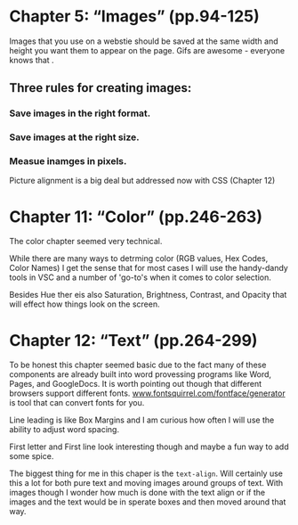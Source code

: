 # Chapter 5: “Images” (pp.94-125)
Images that you use on a webstie should be saved at the same width and height you want them to appear on the page.
Gifs are awesome - everyone knows that .

## Three rules for creating images:

### Save images in the right format.
### Save images at the right size.
### Measue inamges in pixels.

Picture alignment is a big deal but addressed now with CSS (Chapter 12)

# Chapter 11: “Color” (pp.246-263)

The color chapter seemed very technical. 

While there are many ways to detrming color (RGB values, Hex Codes, Color Names) I get the sense that for most cases I will use the handy-dandy tools in VSC and a number of 'go-to's when it comes to color selection.

Besides Hue ther eis also Saturation, Brightness, Contrast, and Opacity that will effect how things look on the screen.

# Chapter 12: “Text” (pp.264-299)

To be honest this chapter seemed basic due to the fact many of these components are already built into word provessing programs like Word, Pages, and GoogleDocs.
It is worth pointing out though that different browsers support different fonts.
www.fontsquirrel.com/fontface/generator is tool that can convert fonts for you. 

Line leading is like Box Margins and I am curious how often I will use the ability to adjust word spacing. 

First letter and First line look interesting though and maybe a fun way to add some spice. 

The biggest thing for me in this chaper is the ``text-align``. Will certainly use this a lot for both pure text and moving images around groups of text. With images though I wonder how much is done with the text align or if the images and the text would be in sperate boxes and then moved around that way.
